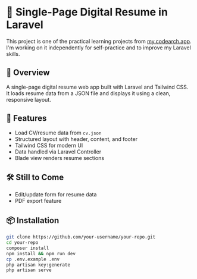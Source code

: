 # 🧾 Single-Page Digital Resume in Laravel

This project is one of the practical learning projects from [my.codearch.app](https://my.codearch.app).  
I'm working on it independently for self-practice and to improve my Laravel skills.

## 🚀 Overview

A single-page digital resume web app built with Laravel and Tailwind CSS.  
It loads resume data from a JSON file and displays it using a clean, responsive layout.

## 📁 Features

- Load CV/resume data from `cv.json`
- Structured layout with header, content, and footer
- Tailwind CSS for modern UI
- Data handled via Laravel Controller
- Blade view renders resume sections

## 🛠️ Still to Come

- Edit/update form for resume data  
- PDF export feature
  
## 📦 Installation

```bash
git clone https://github.com/your-username/your-repo.git
cd your-repo
composer install
npm install && npm run dev
cp .env.example .env
php artisan key:generate
php artisan serve
